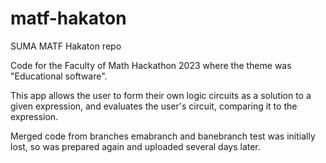 # matf-hakaton
SUMA MATF Hakaton repo

Code for the Faculty of Math Hackathon 2023 where the theme was "Educational software".

This app allows the user to form their own logic circuits as a solution to a given expression, and evaluates the user's circuit, comparing it to the expression.

Merged code from branches emabranch and banebranch test was initially lost, so was prepared again and uploaded several days later.
